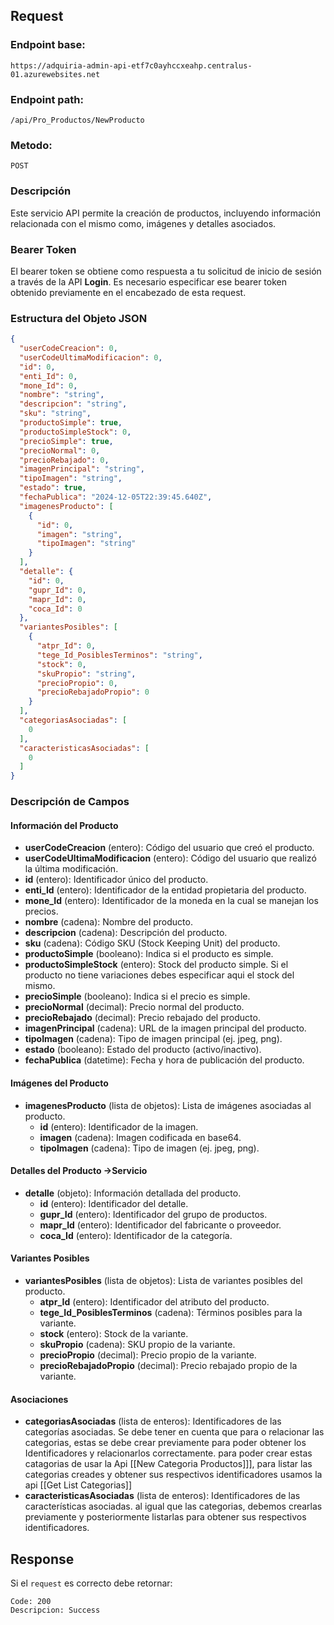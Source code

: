 ## Request

### Endpoint base:

```HTTP
https://adquiria-admin-api-etf7c0ayhccxeahp.centralus-01.azurewebsites.net
```

### Endpoint path:

```http
/api/Pro_Productos/NewProducto
```

### Metodo:

```HTTP
POST
```

### Descripción

Este servicio API permite la creación de productos, incluyendo información relacionada con el mismo como, imágenes y detalles asociados.


### Bearer Token
El bearer token se obtiene como respuesta a tu solicitud de inicio de sesión a través de la API **Login**. Es necesario especificar ese bearer token obtenido previamente en el encabezado de esta request.

### Estructura del Objeto JSON

```json
{
  "userCodeCreacion": 0,
  "userCodeUltimaModificacion": 0,
  "id": 0,
  "enti_Id": 0,
  "mone_Id": 0,
  "nombre": "string",
  "descripcion": "string",
  "sku": "string",
  "productoSimple": true,
  "productoSimpleStock": 0,
  "precioSimple": true,
  "precioNormal": 0,
  "precioRebajado": 0,
  "imagenPrincipal": "string",
  "tipoImagen": "string",
  "estado": true,
  "fechaPublica": "2024-12-05T22:39:45.640Z",
  "imagenesProducto": [
    {
      "id": 0,
      "imagen": "string",
      "tipoImagen": "string"
    }
  ],
  "detalle": {
    "id": 0,
    "gupr_Id": 0,
    "mapr_Id": 0,
    "coca_Id": 0
  },
  "variantesPosibles": [
    {
      "atpr_Id": 0,
      "tege_Id_PosiblesTerminos": "string",
      "stock": 0,
      "skuPropio": "string",
      "precioPropio": 0,
      "precioRebajadoPropio": 0
    }
  ],
  "categoriasAsociadas": [
    0
  ],
  "caracteristicasAsociadas": [
    0
  ]
}
```


### Descripción de Campos

#### Información del Producto

- **userCodeCreacion** (entero): Código del usuario que creó el producto.
- **userCodeUltimaModificacion** (entero): Código del usuario que realizó la última modificación.
- **id** (entero): Identificador único del producto.
- **enti_Id** (entero): Identificador de la entidad propietaria del producto.
- **mone_Id** (entero): Identificador de la moneda en la cual se manejan los precios.
- **nombre** (cadena): Nombre del producto.
- **descripcion** (cadena): Descripción del producto.
- **sku** (cadena): Código SKU (Stock Keeping Unit) del producto.
- **productoSimple** (booleano): Indica si el producto es simple.
- **productoSimpleStock** (entero): Stock del producto simple. Si el producto no tiene variaciones debes especificar aqui el stock del mismo.
- **precioSimple** (booleano): Indica si el precio es simple.
- **precioNormal** (decimal): Precio normal del producto.
- **precioRebajado** (decimal): Precio rebajado del producto.
- **imagenPrincipal** (cadena): URL de la imagen principal del producto.
- **tipoImagen** (cadena): Tipo de imagen principal (ej. jpeg, png).
- **estado** (booleano): Estado del producto (activo/inactivo).
- **fechaPublica** (datetime): Fecha y hora de publicación del producto.

#### Imágenes del Producto

- **imagenesProducto** (lista de objetos): Lista de imágenes asociadas al producto.
    - **id** (entero): Identificador de la imagen.
    - **imagen** (cadena): Imagen codificada en base64.
    - **tipoImagen** (cadena): Tipo de imagen (ej. jpeg, png).

#### Detalles del Producto ->Servicio

- **detalle** (objeto): Información detallada del producto.
    - **id** (entero): Identificador del detalle.
    - **gupr_Id** (entero): Identificador del grupo de productos.
    - **mapr_Id** (entero): Identificador del fabricante o proveedor.
    - **coca_Id** (entero): Identificador de la categoría.

#### Variantes Posibles

- **variantesPosibles** (lista de objetos): Lista de variantes posibles del producto.
    - **atpr_Id** (entero): Identificador del atributo del producto.
    - **tege_Id_PosiblesTerminos** (cadena): Términos posibles para la variante.
    - **stock** (entero): Stock de la variante.
    - **skuPropio** (cadena): SKU propio de la variante.
    - **precioPropio** (decimal): Precio propio de la variante.
    - **precioRebajadoPropio** (decimal): Precio rebajado propio de la variante.

#### Asociaciones

- **categoriasAsociadas** (lista de enteros): Identificadores de las categorías asociadas. Se debe tener en cuenta que para o relacionar las categorias, estas se debe crear previamente para poder obtener los Identificadores y relacionarlos correctamente. para poder crear estas catagorias de usar la Api [[New Categoria Productos]]], para listar las categorias creades y obtener sus respectivos identificadores usamos la api [[Get List Categorias]]
- **caracteristicasAsociadas** (lista de enteros): Identificadores de las características asociadas. al igual que las categorias, debemos crearlas previamente y posteriormente listarlas para obtener sus respectivos identificadores.

## Response
Si el `request` es correcto debe retornar:

```
Code: 200
Descripcion: Success
```

